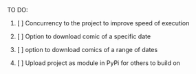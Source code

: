 TO DO:
 
1.  [ ] Concurrency to the project to improve speed of execution
 
2.  [ ] Option to download comic of a specific date
  
3.  [ ] option to download comics of a range of dates
  
4.  [ ] Upload project as module in PyPi for others to build on
